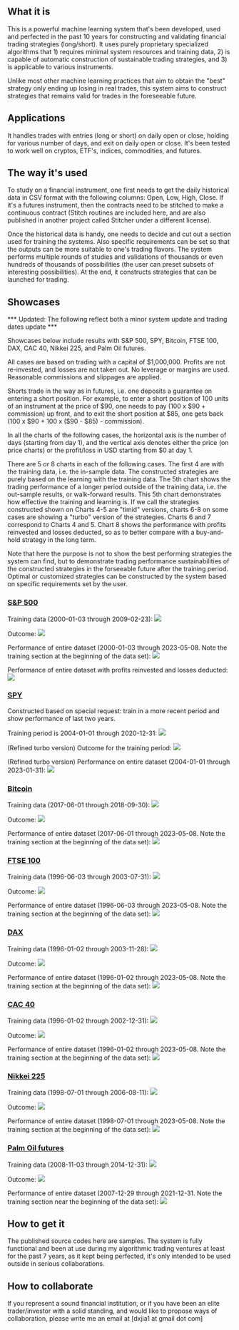 ## What it is

This is a powerful machine learning system that's been developed, used and perfected in the past 10 years for constructing and validating financial trading strategies (long/short).  It uses purely proprietary specialized algorithms that 1) requires minimal system resources and training data, 2) is capable of automatic construction of sustainable trading strategies, and 3) is applicable to various instruments.

Unlike most other machine learning practices that aim to obtain the "best" strategy only ending up losing in real trades, this system aims to construct strategies that remains valid for trades in the foreseeable future.

## Applications

It handles trades with entries (long or short) on daily open or close, holding for various number of days, and exit on daily open or close.  It's been tested to work well on cryptos, ETF's, indices, commodities, and futures.

## The way it's used

To study on a financial instrument, one first needs to get the daily historical data in CSV format with the following columns: Open, Low, High, Close.  If it's a futures instrument, then the contracts need to be stitched to make a continuous contract (Stitch routines are included here, and are also published in another project called Stitcher under a different license).

Once the historical data is handy, one needs to decide and cut out a section used for training the systems.  Also specific requirements can be set so that the outputs can be more suitable to one's trading flavors.  The system performs multiple rounds of studies and validations of thousands or even hundreds of thousands of possibilities (the user can preset subsets of interesting possibilities).  At the end, it constructs strategies that can be launched for trading.

## Showcases

*** Updated: The following reflect both a minor system update and trading dates update ***

Showcases below include results with S&P 500, SPY, Bitcoin, FTSE 100, DAX, CAC 40, Nikkei 225, and Palm Oil futures.

All cases are based on trading with a capital of \$1,000,000.  Profits are not re-invested, and losses are not taken out.  No leverage or margins are used.  Reasonable commissions and slippages are applied.

Shorts trade in the way as in futures, i.e. one deposits a guarantee on entering a short position.  For example, to enter a short position of 100 units of an instrument at the price of \$90, one needs to pay (100 x \$90 + commission) up front, and to exit the short position at \$85, one gets back (100 x \$90 + 100 x (\$90 - \$85) - commission).

In all the charts of the following cases, the horizontal axis is the number of days (starting from day 1), and the vertical axis denotes either the price (on price charts) or the profit/loss in USD starting from \$0 at day 1.

There are 5 or 8 charts in each of the following cases.  The first 4 are with the training data, i.e. the in-sample data.  The constructed strategies are purely based on the learning with the training data.  The 5th chart shows the trading performance of a longer period outside of the training data, i.e. the out-sample results, or walk-forward results.  This 5th chart demonstrates how effective the training and learning is.  If we call the strategies constructed shown on Charts 4-5 are "timid" versions, charts 6-8 on some cases are showing a "turbo" version of the strategies.  Charts 6 and 7 correspond to Charts 4 and 5.  Chart 8 shows the performance with profits reinvested and losses deducted, so as to better compare with a buy-and-hold strategy in the long term.

Note that here the purpose is not to show the best performing strategies the system can find, but to demonstrate trading performance sustainabilities of the constructed strategies in the forseeable future after the training period.  Optimal or customized strategies can be constructed by the system based on specific requirements set by the user.

### [S&P 500](https://finance.yahoo.com/quote/%5EGSPC?p=%5EGSPC)

Training data (2000-01-03 through 2009-02-23):
<img src="./Outputs/SP/Images/Prices.png" />

Outcome:
<img src="./Outputs/SP/Images/Outcome.png" />

Performance of entire dataset (2000-01-03 through 2023-05-08. Note the training section at the beginning of the data set):
<img src="./Outputs/SP/Images/Performance.png" />

Performance of entire dataset with profits reinvested and losses deducted:
<img src="./Outputs/SP/Images/Performance-r.png" />

### [SPY](https://finance.yahoo.com/quote/SPY?p=SPY&.tsrc=fin-srch)

Constructed based on special request: train in a more recent period and show performance of last two years.

Training period is 2004-01-01 through 2020-12-31:
<img src="./Outputs/SPY/Images/Prices.png" />

(Refined turbo version) Outcome for the training period:
<img src="./Outputs/SPY/Images/Outcome.png" />

(Refined turbo version) Performance on entire dataset (2004-01-01 through 2023-01-31):
<img src="./Outputs/SPY/Images/Performance.png" />

### [Bitcoin](https://finance.yahoo.com/quote/BTC-USD?p=BTC-USD)

Training data (2017-06-01 through 2018-09-30):
<img src="./Outputs/BTC/Images/Prices.png" />

Outcome:
<img src="./Outputs/BTC/Images/Outcome.png" />
 
Performance of entire dataset (2017-06-01 through 2023-05-08. Note the training section at the beginning of the data set):
<img src="./Outputs/BTC/Images/Performance.png" />

### [FTSE 100](https://finance.yahoo.com/quote/%5EFTSE?p=%5EFTSE)

Training data (1996-06-03 through 2003-07-31):
<img src="./Outputs/FTSE/Images/Prices.png" />

Outcome:
<img src="./Outputs/FTSE/Images/Outcome.png" />
 
Performance of entire dataset (1996-06-03 through 2023-05-08. Note the training section at the beginning of the data set):
<img src="./Outputs/FTSE/Images/Performance.png" />

### [DAX](https://finance.yahoo.com/quote/%5EGDAXI?p=%5EGDAXI)

Training data (1996-01-02 through 2003-11-28):
<img src="./Outputs/DAX/Images/Prices.png" />

Outcome:
<img src="./Outputs/DAX/Images/Outcome.png" />
 
Performance of entire dataset (1996-01-02 through 2023-05-08. Note the training section at the beginning of the data set):
<img src="./Outputs/DAX/Images/Performance.png" />

### [CAC 40](https://finance.yahoo.com/quote/%5EFCHI?p=%5EFCHI)

Training data (1996-01-02 through 2002-12-31):
<img src="./Outputs/CAC/Images/Prices.png" />

Outcome:
<img src="./Outputs/CAC/Images/Outcome.png" />
 
Performance of entire dataset (1996-01-02 through 2023-05-08. Note the training section at the beginning of the data set):
<img src="./Outputs/CAC/Images/Performance.png" />

### [Nikkei 225](https://finance.yahoo.com/quote/%5EN225?p=%5EN225)

Training data (1998-07-01 through 2006-08-11):
<img src="./Outputs/N225/Images/Prices.png" />

Outcome:
<img src="./Outputs/N225/Images/Outcome.png" />
 
Performance of entire dataset (1998-07-01 through 2023-05-08. Note the training section at the beginning of the data set):
<img src="./Outputs/N225/Images/Performance.png" />

### [Palm Oil futures](https://www.barchart.com/futures/quotes/YH*0/profile)

Training data (2008-11-03 through 2014-12-31):
<img src="./Outputs/P/Images/Prices.png" />

Outcome:
<img src="./Outputs/P/Images/Outcome.png" />
 
Performance of entire dataset (2007-12-29 through 2021-12-31. Note the training section near the beginning of the data set):
<img src="./Outputs/P/Images/Performance.png" />


## How to get it

The published source codes here are samples. The system is fully functional and been at use during my algorithmic trading ventures at least for the past 7 years, as it kept being perfected, it's only intended to be used outside in serious collaborations.

## How to collaborate

If you represent a sound financial institution, or if you have been an elite trader/investor with a solid standing, and would like to propose ways of collaboration, please write me an email at [dxjia1 at gmail dot com]
